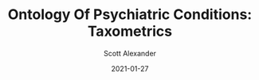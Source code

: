 ---
layout: podcast
title: "Ontology Of Psychiatric Conditions: Taxometrics"
author: Scott Alexander
description: https://astralcodexten.substack.com/p/ontology-of-psychiatric-conditions
date: 2021-01-27
length: 5968163
duration: 1492
guid: ontology-of-psychiatric-conditions
---